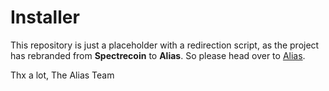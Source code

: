 # Installer

This repository is just a placeholder with a redirection script, as the
project has rebranded from **Spectrecoin** to **Alias**. So please head over to
[Alias](https://github.com/aliascash).

Thx a lot,
The Alias Team
